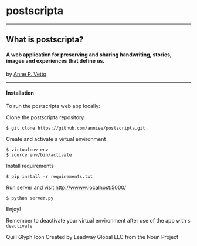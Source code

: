 # postscripta
----
## What is postscripta?
#### A web application for preserving and sharing handwriting, stories, images and experiences that define us.


by [Anne P. Vetto](http://www.annevetto.com)


----
#### Installation

To run the postscripta web app locally:

Clone the postscripta repository

    $ git clone https://github.com/anniee/postscripta.git


Create and activate a virtual environment


    $ virtualenv env
    $ source env/bin/activate


Install requirements


    $ pip install -r requirements.txt


Run server and visit http://wwww.localhost:5000/

    $ python server.py


Enjoy!

Remember to deactivate your virtual environment after use of the app with `$ deactivate`





Quill Glyph Icon Created by Leadway Global LLC from the Noun Project
